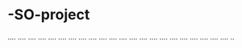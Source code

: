 # -SO-project
....
....
....
....
....
....
....
....
....
....
....
....
....
....
....
....
....
....
....
....
....
....
..
